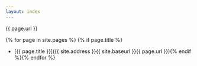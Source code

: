 ```yaml
---
layout: index
---
```


{{ page.url }}

{% for page in site.pages %}
{% if page.title %}
* [{{ page.title }}]({{ site.address }}{{ site.baseurl }}{{ page.url }}){% endif %}{% endfor %}
